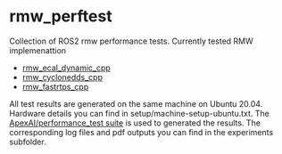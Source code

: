 # rmw_perftest

Collection of ROS2 rmw performance tests. Currently tested RMW implemenattion

* [rmw_ecal_dynamic_cpp](https://github.com/continental/rmw_ecal)
* [rmw_cyclonedds_cpp](https://github.com/ros2/rmw_cyclonedds)
* [rmw_fastrtps_cpp](https://github.com/ros2/rmw_fastrtps)

All test results are generated on the same machine on Ubuntu 20.04. Hardware details you can find in setup/machine-setup-ubuntu.txt.
The [ApexAI/performance_test suite](https://gitlab.com/ApexAI/performance_test/) is used to generated the results. 
The corresponding log files and pdf outputs you can find in the experiments subfolder.
